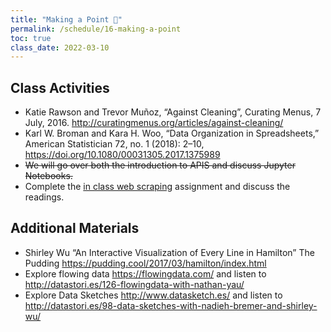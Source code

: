 ```yaml
---
title: "Making a Point 💯"
permalink: /schedule/16-making-a-point
toc: true
class_date: 2022-03-10
---
```


## Class Activities

- Katie Rawson and Trevor Muñoz, “Against Cleaning”, Curating Menus, 7 July, 2016. <http://curatingmenus.org/articles/against-cleaning/>
- Karl W. Broman and Kara H. Woo, “Data Organization in Spreadsheets,” American Statistician 72, no. 1 (2018): 2–10, <https://doi.org/10.1080/00031305.2017.1375989>
- ~~We will go over both the introduction to APIS and discuss Jupyter Notebooks.~~
- Complete the [in class web scraping]({{site.baseurl}}/materials/getting-data/02-webscraping-assignment) assignment and discuss the readings.

## Additional Materials

- Shirley Wu “An Interactive Visualization of Every Line in Hamilton” The Pudding <https://pudding.cool/2017/03/hamilton/index.html>
- Explore flowing data <https://flowingdata.com/> and listen to <http://datastori.es/126-flowingdata-with-nathan-yau/>
- Explore Data Sketches <http://www.datasketch.es/> and listen to <http://datastori.es/98-data-sketches-with-nadieh-bremer-and-shirley-wu/>
